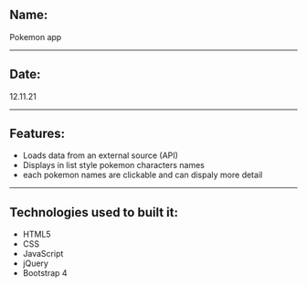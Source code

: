 ## Name:

Pokemon app

---

## Date:

12.11.21

---

## Features:

- Loads data from an external source (API)
- Displays in list style pokemon characters names
- each pokemon names are clickable and can dispaly more detail

---

## Technologies used to built it:

- HTML5
- CSS
- JavaScript
- jQuery
- Bootstrap 4
